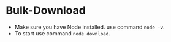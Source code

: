 # Bulk-Download

- Make sure you have Node installed. use command `node -v`.
- To start use command `node download`.
